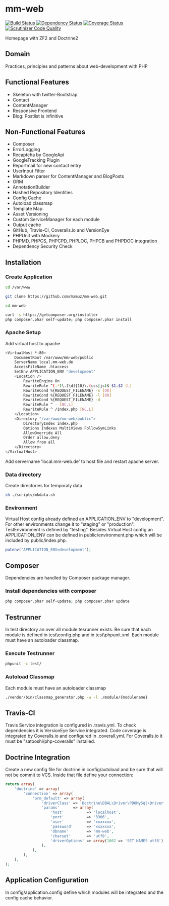 # mm-web

[![Build Status](https://travis-ci.org/mamuz/mm-web.svg?branch=master)](https://travis-ci.org/mamuz/mm-web)
[![Dependency Status](https://www.versioneye.com/user/projects/53628797fe0d07768b0001e5/badge.png)](https://www.versioneye.com/user/projects/53628797fe0d07768b0001e5)
[![Coverage Status](https://coveralls.io/repos/mamuz/mm-web/badge.png?branch=master)](https://coveralls.io/r/mamuz/mm-web?branch=master)
[![Scrutinizer Code Quality](https://scrutinizer-ci.com/g/mamuz/mm-web/badges/quality-score.png?s=b03a2d5d3c33bcf30edec09a0f7ce9fa5a554df9)](https://scrutinizer-ci.com/g/mamuz/mm-web/)

Homepage with ZF2 and Doctrine2

## Domain

Practices, principles and patterns about web-development with PHP

## Functional Features

- Skeleton with twitter-Bootstrap
- Contact
- ContentManager
- Responsive Frontend
- Blog: Postlist is infinitive

## Non-Functional Features

- Composer
- ErrorLogging
- Recaptcha by GoogleApi
- GoogleTracking Plugin
- Reportmail for new contact entry
- UserInput Filter
- Markdown parser for ContentManager and BlogPosts
- ORM
- AnnotationBuilder
- Hashed Repository Identities
- Config Cache
- Autoload classmap
- Template Map
- Asset Versioning
- Custom ServiceManager for each module
- Output cache
- GitHub, Travis-CI, Coveralls.io and VersionEye
- PHPUnit with Mockery
- PHPMD, PHPCS, PHPCPD, PHPLOC, PHPCB and PHPDOC integration
- Dependency Security Check

## Installation

### Create Application

```sh
cd /var/www
```

```sh
git clone https://github.com/mamuz/mm-web.git
```
```sh
cd mm-web
```
```sh
curl -s https://getcomposer.org/installer
php composer.phar self-update; php composer.phar install
```

### Apache Setup

Add virtual host to apache

```sh
<VirtualHost *:80>
    DocumentRoot /var/www/mm-web/public
    ServerName local.mm-web.de
    AccessFileName .htaccess
    SetEnv APPLICATION_ENV "development"
    <Location />
        RewriteEngine On
        RewriteRule ^(.*)\.[\d]{10}\.(css|js)$ $1.$2 [L]
        RewriteCond %{REQUEST_FILENAME} -s [OR]
        RewriteCond %{REQUEST_FILENAME} -l [OR]
        RewriteCond %{REQUEST_FILENAME} -d
        RewriteRule ^ - [NC,L]
        RewriteRule ^ /index.php [NC,L]
    </Location>
    <Directory "/var/www/mm-web/public">
        DirectoryIndex index.php
        Options Indexes MultiViews FollowSymLinks
        AllowOverride All
        Order allow,deny
        Allow from all
    </Directory>
</VirtualHost>
```

Add servername 'local.mm-web.de' to host file and restart apache server.

### Data directory

Create directories for temporaly data

```sh
sh ./scripts/mkdata.sh
```

### Environment

Virtual Host config already defined an APPLICATION_ENV to "development".
For other environments change it to "staging" or "production".
TestEnvironment is defined by "testing".
Besides Virtual Host config an APPLICATION_ENV can be defined in public/environment.php which will be included
by public/index.php.

```php
putenv("APPLICATION_ENV=development");
```

## Composer

Dependencies are handled by Composer package manager.

### Install dependencies with composer

```sh
php composer.phar self-update; php composer.phar update
```

## Testrunner

In test directory an over all module tesrunner exists.
Be sure that each module is defined in test\config.php and in test\phpunit.xml.
Each module must have an autoloader classmap.

### Execute Testrunner

```sh
phpunit -c test/
```

### Autoload Classmap

Each module must have an autoloader classmap

```sh
./vendor/bin/classmap_generator.php -w -l ./module/{modulename}
```

## Travis-CI

Travis Service integration is configured in .travis.yml.
To check dependencies it is VersionEye Service integrated.
Code coverage is integrated by Coveralls.io and configured in .coverall.yml.
For Coveralls.io it must be "satooshi/php-coveralls" installed.

## Doctrine Integration

Create a new config file for doctrine in config/autoload and be sure that will not be commit to VCS.
Inside that file define your connection:

```php
return array(
    'doctrine' => array(
        'connection' => array(
            'orm_default' => array(
                'driverClass' => 'Doctrine\DBAL\Driver\PDOMySql\Driver',
                'params'      => array(
                    'host'          => 'localhost',
                    'port'          => '3306',
                    'user'          => 'xxxxxxx',
                    'password'      => 'xxxxxxx',
                    'dbname'        => 'mm-web',
                    'charset'       => 'utf8',
                    'driverOptions' => array(1002 => 'SET NAMES utf8'),
                ),
            ),
        ),
    ),
);
```

## Application Configuration

In config/application.config define which modules will be integrated and the config cache behavior.

